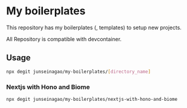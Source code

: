 # My boilerplates

This repository has my boilerplates (, templates) to setup new projects.

All Repository is compatible with devcontainer.

## Usage

```bash
npx degit junseinagao/my-boilerplates/[directory_name]
```

### Nextjs with Hono and Biome

```bash
npx degit junseinagao/my-boilerplates/nextjs-with-hono-and-biome
```